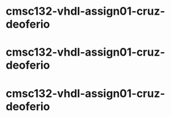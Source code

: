 # cmsc132-vhdl-assign01-cruz-deoferio
# cmsc132-vhdl-assign01-cruz-deoferio
# cmsc132-vhdl-assign01-cruz-deoferio
